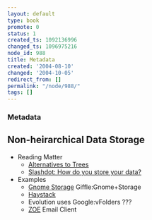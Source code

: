 ```yaml
---
layout: default
type: book
promote: 0
status: 1
created_ts: 1092136996
changed_ts: 1096975216
node_id: 988
title: Metadata
created: '2004-08-10'
changed: '2004-10-05'
redirect_from: []
permalink: "/node/988/"
tags: []
---
```

### Metadata
<!--break-->
## Non-heirarchical Data Storage
* Reading Matter
    * [Alternatives to Trees](http://www.geocities.com/tablizer/sets1.htm)
    * [Slashdot: How do you store your data?](http://ask.slashdot.org/askslashdot/03/09/02/2321248.shtml?tid=137&tid=146&tid=198&tid=99)
* Examples
    * [Gnome Storage](http://www.gnome.org/~seth/storage/index.html) Giffle:Gnome+Storage
    * [Haystack](http://haystack.lcs.mit.edu/index.html)
    * Evolution uses Google:vFolders ???
    * [ZOE](http://guests.evectors.it/zoe/itstories/home.php?data=stories) Email Client




